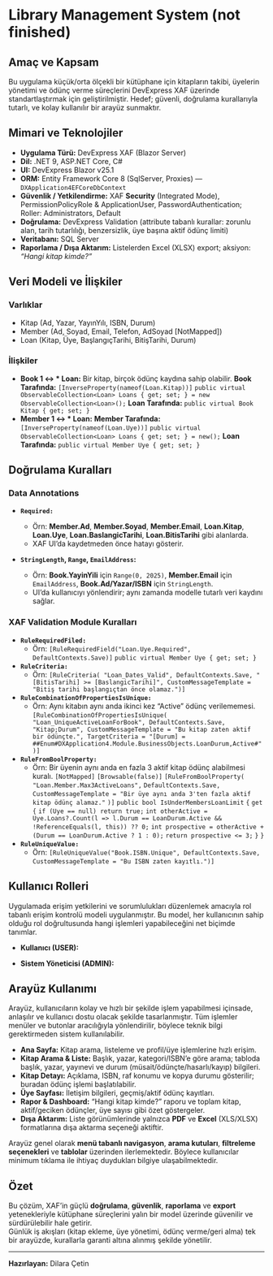# Library Management System (not finished)

## Amaç ve Kapsam

Bu uygulama küçük/orta ölçekli bir kütüphane için kitapların takibi, üyelerin yönetimi ve ödünç verme süreçlerini DevExpress XAF üzerinde standartlaştırmak için geliştirilmiştir. Hedef; güvenli, doğrulama kurallarıyla tutarlı, ve kolay kullanılır bir arayüz sunmaktır.
## Mimari ve Teknolojiler

- **Uygulama Türü:** DevExpress XAF (Blazor Server)
- **Dil:** .NET 9, ASP.NET Core, C#
- **UI:** DevExpress Blazor v25.1 
- **ORM:** Entity Framework Core 8 (SqlServer, Proxies) — `DXApplication4EFCoreDbContext`
- **Güvenlik / Yetkilendirme:** XAF **Security** (Integrated Mode), PermissionPolicyRole & ApplicationUser, PasswordAuthentication; Roller: Administrators, Default
- **Doğrulama:** DevExpress Validation (attribute tabanlı kurallar: zorunlu alan, tarih tutarlılığı, benzersizlik, üye başına aktif ödünç limiti)
- **Veritabanı:** SQL Server 
- **Raporlama / Dışa Aktarım:** Listelerden Excel (XLSX) export; aksiyon: _“Hangi kitap kimde?”_
## Veri Modeli ve İlişkiler
### Varlıklar 

- Kitap (Ad, Yazar, YayınYılı, ISBN, Durum)
- Member (Ad, Soyad, Email, Telefon, AdSoyad [NotMapped])
- Loan (Kitap, Üye, BaşlangıçTarihi, BitişTarihi, Durum)
### İlişkiler

- **Book 1 <-> * Loan:** Bir kitap, birçok ödünç kaydına sahip olabilir.
	**Book Tarafında:**
		`[InverseProperty(nameof(Loan.Kitap))]`
		`public virtual ObservableCollection<Loan> Loans { get; set; } = new ObservableCollection<Loan>();`
	**Loan Tarafında:**
		`public virtual Book Kitap { get; set; }`
- **Member 1 <-> * Loan:**
	**Member Tarafında:**
		`[InverseProperty(nameof(Loan.Uye))]`
		`public virtual ObservableCollection<Loan> Loans { get; set; } = new();`
	**Loan Tarafında:**
		`public virtual Member Uye { get; set; }`

## Doğrulama Kuralları
### Data Annotations
- **`Required:`**
    - Örn: **Member.Ad**, **Member.Soyad**, **Member.Email**, **Loan.Kitap**, **Loan.Uye**, **Loan.BaslangicTarihi**, **Loan.BitisTarihi** gibi alanlarda.
    - XAF UI’da kaydetmeden önce hatayı gösterir.
        
- **`StringLength`, `Range`, `EmailAddress`:**
    - Örn: **Book.YayinYili** için `Range(0, 2025)`, **Member.Email** için `EmailAddress`, **Book.Ad/Yazar/ISBN** için `StringLength`.
    - UI’da kullanıcıyı yönlendirir; aynı zamanda modelle tutarlı veri kaydını sağlar.
### XAF Validation Module Kuralları
- **`RuleRequiredFiled:`**
	- Örn:
		`[RuleRequiredField("Loan.Uye.Required", DefaultContexts.Save)]`
		`public virtual Member Uye { get; set; }`
- **`RuleCriteria:`**
	- Örn: 
		`[RuleCriteria( "Loan_Dates_Valid", DefaultContexts.Save, "[BitisTarihi] >= [BaslangicTarihi]", CustomMessageTemplate = "Bitiş tarihi başlangıçtan önce olamaz.")]`
- **`RuleCombinationOfPropertiesIsUnique:`**
	-  Örn: Aynı kitabın aynı anda ikinci kez “Active” ödünç verilememesi. 
		`[RuleCombinationOfPropertiesIsUnique( "Loan_UniqueActiveLoanForBook", DefaultContexts.Save, "Kitap;Durum", CustomMessageTemplate = "Bu kitap zaten aktif bir ödünçte.", TargetCriteria = "[Durum] = ##Enum#DXApplication4.Module.BusinessObjects.LoanDurum,Active#" )]`
- **`RuleFromBoolProperty:`**
	-  Örn: Bir üyenin aynı anda en fazla 3 aktif kitap ödünç alabilmesi kuralı.
		`[NotMapped]`
		`[Browsable(false)]`
		`[RuleFromBoolProperty(`
		    `"Loan.Member.Max3ActiveLoans",`
		    `DefaultContexts.Save,`
		    `CustomMessageTemplate = "Bir üye aynı anda 3'ten fazla aktif kitap ödünç alamaz."`
		`)]`
		`public bool IsUnderMembersLoanLimit`
		`{`
		    `get`
		    `{`
		        `if (Uye == null) return true;`
		        `int otherActive = Uye.Loans?.Count(l => l.Durum == LoanDurum.Active && !ReferenceEquals(l, this)) ?? 0;`
		        `int prospective = otherActive + (Durum == LoanDurum.Active ? 1 : 0);`
		        `return prospective <= 3;`
		    `}`
		`}`
- **`RuleUniqueValue:`**
	- Örn:
		`[RuleUniqueValue("Book.ISBN.Unique", DefaultContexts.Save,`
	    `CustomMessageTemplate = "Bu ISBN zaten kayıtlı.")]`


## Kullanıcı Rolleri

Uygulamada erişim yetkilerini ve sorumlulukları düzenlemek amacıyla rol tabanlı erişim kontrolü  modeli uygulanmıştır. Bu model, her kullanıcının sahip olduğu rol doğrultusunda hangi işlemleri yapabileceğini net biçimde tanımlar.

- **Kullanıcı (USER):**
        
- **Sistem Yöneticisi (ADMIN):**
    

## Arayüz Kullanımı

Arayüz, kullanıcıların kolay ve hızlı bir şekilde işlem yapabilmesi içinsade, anlaşılır ve kullanıcı dostu olacak şekilde tasarlanmıştır. Tüm işlemler menüler ve butonlar aracılığıyla yönlendirilir, böylece teknik bilgi gerektirmeden sistem kullanılabilir.

- **Ana Sayfa:** Kitap arama, listeleme ve profil/üye işlemlerine hızlı erişim.
- **Kitap Arama & Liste:** Başlık, yazar, kategori/ISBN’e göre arama; tabloda başlık, yazar, yayınevi ve durum (müsait/ödünçte/hasarlı/kayıp) bilgileri.
- **Kitap Detayı:** Açıklama, ISBN, raf konumu ve kopya durumu gösterilir; buradan ödünç işlemi başlatılabilir.
- **Üye Sayfası:** İletişim bilgileri, geçmiş/aktif ödünç kayıtları.
- **Rapor & Dashboard:** “Hangi kitap kimde?” raporu ve toplam kitap, aktif/geciken ödünçler, üye sayısı gibi özet göstergeler.
- **Dışa Aktarım:** Liste görünümlerinde yalnızca **PDF** ve **Excel** (XLS/XLSX) formatlarına dışa aktarma seçeneği aktiftir.

Arayüz genel olarak **menü tabanlı navigasyon**, **arama kutuları**, **filtreleme seçenekleri** ve **tablolar** üzerinden ilerlemektedir. Böylece kullanıcılar minimum tıklama ile ihtiyaç duydukları bilgiye ulaşabilmektedir.
## Özet

Bu çözüm, XAF’in güçlü **doğrulama**, **güvenlik**, **raporlama** ve **export** yetenekleriyle kütüphane süreçlerini yalın bir model üzerinde güvenilir ve sürdürülebilir hale getirir.  
Günlük iş akışları (kitap ekleme, üye yönetimi, ödünç verme/geri alma) tek bir arayüzde, kurallarla garanti altına alınmış şekilde yönetilir.

---
**Hazırlayan:** Dilara Çetin

